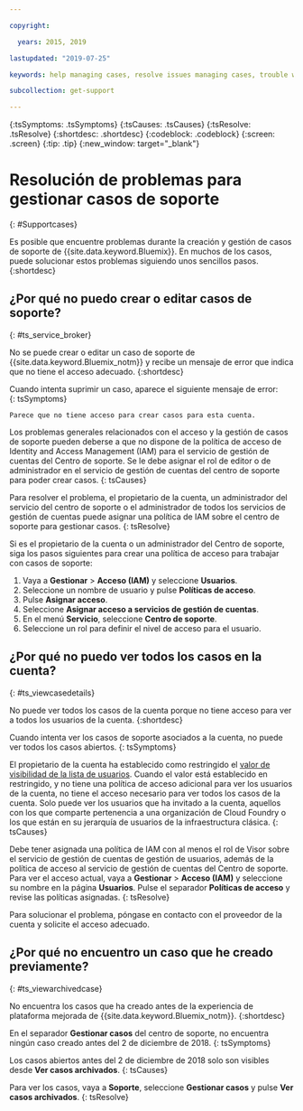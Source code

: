 ```yaml
---

copyright:

  years: 2015, 2019

lastupdated: "2019-07-25"

keywords: help managing cases, resolve issues managing cases, trouble working with cases

subcollection: get-support

---
```



{:tsSymptoms: .tsSymptoms}
{:tsCauses: .tsCauses}
{:tsResolve: .tsResolve}
{:shortdesc: .shortdesc}
{:codeblock: .codeblock}
{:screen: .screen}
{:tip: .tip}
{:new_window: target="_blank"}


# Resolución de problemas para gestionar casos de soporte
{: #Supportcases}

Es posible que encuentre problemas durante la creación y gestión de casos de soporte de {{site.data.keyword.Bluemix}}. En muchos de los casos, puede solucionar estos problemas siguiendo unos sencillos pasos.
{:shortdesc}

## ¿Por qué no puedo crear o editar casos de soporte? 
{: #ts_service_broker}

No se puede crear o editar un caso de soporte de {{site.data.keyword.Bluemix_notm}} y recibe un mensaje de error que indica que no tiene el acceso adecuado. 
{:shortdesc}

Cuando intenta suprimir un caso, aparece el siguiente mensaje de error:   
{: tsSymptoms}

`Parece que no tiene acceso para crear casos para esta cuenta.`

Los problemas generales relacionados con el acceso y la gestión de casos de soporte pueden deberse a que no dispone de la política de acceso de Identity and Access Management (IAM) para el servicio de gestión de cuentas del Centro de soporte. Se le debe asignar el rol de editor o de administrador en el servicio de gestión de cuentas del centro de soporte para poder crear casos. 
{: tsCauses}

Para resolver el problema, el propietario de la cuenta, un administrador del servicio del centro de soporte o el administrador de todos los servicios de gestión de cuentas puede asignar una política de IAM sobre el centro de soporte para gestionar casos. 
{: tsResolve}

Si es el propietario de la cuenta o un administrador del Centro de soporte, siga los pasos siguientes para crear una política de acceso para trabajar con casos de soporte:

1. Vaya a **Gestionar** &gt; **Acceso (IAM)** y seleccione **Usuarios**.
2. Seleccione un nombre de usuario y pulse **Políticas de acceso**. 
3. Pulse **Asignar acceso**. 
4. Seleccione **Asignar acceso a servicios de gestión de cuentas**. 
5. En el menú **Servicio**, seleccione **Centro de soporte**. 
6. Seleccione un rol para definir el nivel de acceso para el usuario. 


## ¿Por qué no puedo ver todos los casos en la cuenta?
{: #ts_viewcasedetails}

No puede ver todos los casos de la cuenta porque no tiene acceso para ver a todos los usuarios de la cuenta. 
{:shortdesc}

Cuando intenta ver los casos de soporte asociados a la cuenta, no puede ver todos los casos abiertos. 
{: tsSymptoms}

El propietario de la cuenta ha establecido como restringido el [valor de visibilidad de la lista de usuarios](/docs/iam?topic=iam-userlistview#userlistview). Cuando el valor está establecido en restringido, y no tiene una política de acceso adicional para ver los usuarios de la cuenta, no tiene el acceso necesario para ver todos los casos de la cuenta. Solo puede ver los usuarios que ha invitado a la cuenta, aquellos con los que comparte pertenencia a una organización de Cloud Foundry o los que están en su jerarquía de usuarios de la infraestructura clásica. 
{: tsCauses}

Debe tener asignada una política de IAM con al menos el rol de Visor sobre el servicio de gestión de cuentas de gestión de usuarios, además de la política de acceso al servicio de gestión de cuentas del Centro de soporte. Para ver el acceso actual, vaya a **Gestionar** &gt; **Acceso (IAM)** y seleccione su nombre en la página **Usuarios**. Pulse el separador **Políticas de acceso** y revise las políticas asignadas. 
{: tsResolve}

Para solucionar el problema, póngase en contacto con el proveedor de la cuenta y solicite el acceso adecuado. 

## ¿Por qué no encuentro un caso que he creado previamente? 
{: #ts_viewarchivedcase}

No encuentra los casos que ha creado antes de la experiencia de plataforma mejorada de {{site.data.keyword.Bluemix_notm}}. 
{:shortdesc}

En el separador **Gestionar casos** del centro de soporte, no encuentra ningún caso creado antes del 2 de diciembre de 2018. 
{: tsSymptoms}

Los casos abiertos antes del 2 de diciembre de 2018 solo son visibles desde **Ver casos archivados**. 
{: tsCauses}

Para ver los casos, vaya a **Soporte**, seleccione **Gestionar casos** y pulse **Ver casos archivados**.
{: tsResolve} 







